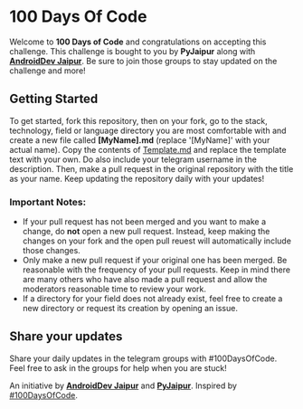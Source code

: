 # 100 Days Of Code

Welcome to **100 Days of Code** and congratulations on accepting this challenge. This challenge is bought to you by **PyJaipur** along with [**AndroidDev Jaipur**](https://t.me/AndroidDevJaipur). Be sure to join those groups to stay updated on the challenge and more!

## Getting Started
To get started, fork this repository, then on your fork, go to the stack, technology, field or language directory you are most comfortable with and create a new file called **[MyName].md** (replace '[MyName]' with your actual name). Copy the contents of [Template.md](Template.md) and replace the template text with your own. Do also include your telegram username in the description. Then, make a pull request in the original repository with the title as your name. Keep updating the repository daily with your updates!

### Important Notes:
* If your pull request has not been merged and you want to make a change, do **not** open a new pull request. Instead, keep making the changes on your fork and the open pull reuest will automatically include those changes.
* Only make a new pull request if your original one has been merged. Be reasonable with the frequency of your pull requests. Keep in mind there are many others who have also made a pull request and allow the moderators reasonable time to review your work.
* If a directory for your field does not already exist, feel free to create a new directory or request its creation by opening an issue.

## Share your updates
Share your daily updates in the telegram groups with #100DaysOfCode. Feel free to ask in the groups for help when you are stuck!


An initiative by [**AndroidDev Jaipur**](https://t.me/AndroidDevJaipur) and [**PyJaipur**](https://t.me/PyJaipur).
Inspired by [#100DaysOfCode](https://www.100daysofcode.com/).

